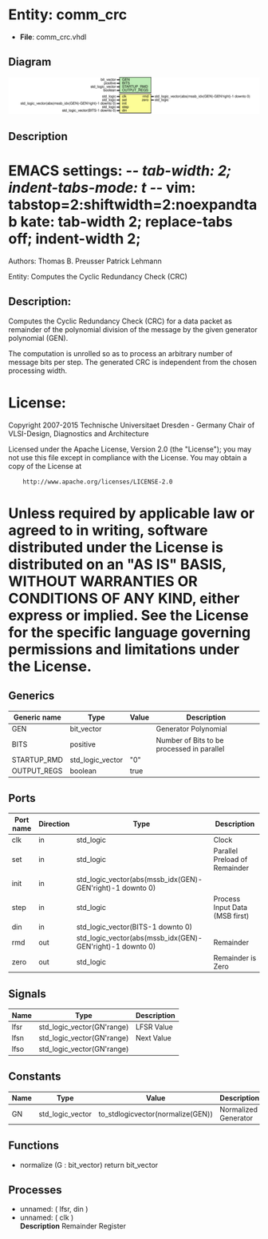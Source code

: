 # Entity: comm_crc

- **File**: comm_crc.vhdl
## Diagram

![Diagram](comm_crc.svg "Diagram")
## Description

 EMACS settings: -*-  tab-width: 2; indent-tabs-mode: t -*-
 vim: tabstop=2:shiftwidth=2:noexpandtab
 kate: tab-width 2; replace-tabs off; indent-width 2;
 =============================================================================
 Authors:					Thomas B. Preusser
									Patrick Lehmann

 Entity:					Computes the Cyclic Redundancy Check (CRC)

 Description:
 -------------------------------------
 Computes the Cyclic Redundancy Check (CRC) for a data packet as remainder
 of the polynomial division of the message by the given generator
 polynomial (GEN).

 The computation is unrolled so as to process an arbitrary number of
 message bits per step. The generated CRC is independent from the chosen
 processing width.

 License:
 =============================================================================
 Copyright 2007-2015 Technische Universitaet Dresden - Germany
										 Chair of VLSI-Design, Diagnostics and Architecture

 Licensed under the Apache License, Version 2.0 (the "License");
 you may not use this file except in compliance with the License.
 You may obtain a copy of the License at

		http://www.apache.org/licenses/LICENSE-2.0

 Unless required by applicable law or agreed to in writing, software
 distributed under the License is distributed on an "AS IS" BASIS,
 WITHOUT WARRANTIES OR CONDITIONS OF ANY KIND, either express or implied.
 See the License for the specific language governing permissions and
 limitations under the License.
 =============================================================================
## Generics

| Generic name | Type             | Value | Description                                 |
| ------------ | ---------------- | ----- | ------------------------------------------- |
| GEN          | bit_vector       |       |  Generator Polynomial                       |
| BITS         | positive         |       |  Number of Bits to be processed in parallel |
| STARTUP_RMD  | std_logic_vector | "0"   |                                             |
| OUTPUT_REGS  | boolean          | true  |                                             |
## Ports

| Port name | Direction | Type                                                      | Description                     |
| --------- | --------- | --------------------------------------------------------- | ------------------------------- |
| clk       | in        | std_logic                                                 |  Clock                          |
| set       | in        | std_logic                                                 |  Parallel Preload of Remainder  |
| init      | in        | std_logic_vector(abs(mssb_idx(GEN)-GEN'right)-1 downto 0) |                                 |
| step      | in        | std_logic                                                 |  Process Input Data (MSB first) |
| din       | in        | std_logic_vector(BITS-1 downto 0)                         |                                 |
| rmd       | out       | std_logic_vector(abs(mssb_idx(GEN)-GEN'right)-1 downto 0) |  Remainder                      |
| zero      | out       | std_logic                                                 |  Remainder is Zero              |
## Signals

| Name | Type                       | Description  |
| ---- | -------------------------- | ------------ |
| lfsr | std_logic_vector(GN'range) |  LFSR Value  |
| lfsn | std_logic_vector(GN'range) |  Next Value  |
| lfso | std_logic_vector(GN'range) |              |
## Constants

| Name | Type             | Value                              | Description            |
| ---- | ---------------- | ---------------------------------- | ---------------------- |
| GN   | std_logic_vector |  to_stdlogicvector(normalize(GEN)) |  Normalized Generator  |
## Functions
- normalize <font id="function_arguments">(G : bit_vector) </font> <font id="function_return">return bit_vector </font>
## Processes
- unnamed: ( lfsr, din )
- unnamed: ( clk )
</br>**Description**
 Remainder Register 
